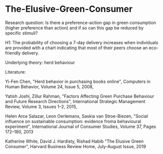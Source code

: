 # The-Elusive-Green-Consumer

Research question: Is there a preference-action gap in green consumption (higher preference than action) and if so can this gap be reduced by specific stimuli? 


H1: The probability of choosing a 7-day delivery increases when individuals are provided with a chart indicating that most of their peers choose an eco-friendly delivery. 

Underlying theory: herd behaviour  


Literature: 

Yi-Fen Chen,
"Herd behavior in purchasing books online",
Computers in Human Behavior,
Volume 24, Issue 5,
2008,

Yatish Joshi, Zillur Rahman,
"Factors Affecting Green Purchase Behaviour and Future Research Directions",
International Strategic Management Review,
Volume 3, Issues 1–2,
2015,

Helen Arce Salazar, Leon Oerlemans, Saskia van Stroe-Biezen,
"Social influence on sustainable consumption: evidence froma behavioural experiment",
International Journal of Consumer Studies,
Volume 37, Pages 172–180,
2013

Katherine White, David J. Hardisty, Rishad Habib 
"The Elusive Green Consumer",
Harvard Business Review Home,
July-August Issue,
2019


